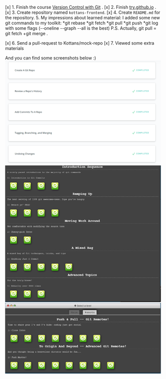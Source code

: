 [x] 1. Finish the course [Version Control with Git](https://www.udacity.com/course/version-control-with-git--ud123) .
[x] 2. Finish [try.github.io](https://learngitbranching.js.org/) .
[x] 3. Create repository named `kottans-frontend`.
[x] 4. Create `README.md` for the repository.
    5. My impressions about learned material:
 I added some new git commands to my toolkit:
 *git rebase
 *git fetch
 *git pull
 *git push
 *git log with some flags (--oneline --graph --all is the best)
 P.S. Actually, git pull = git fetch +git merge .
 
 [x] 6. Send a pull-request to Kottans/mock-repo
 [x] 7. Viewed some extra materials 
 
 And you can find some screenshots below :)
 ![screenshot_for_udacity](udacityVCS.png)
 ![screenshot for learngitbranching](learngitbranching1.png)
 ![screenshot for learngitbranchningRemote](learngitbranchingRemote.png)
